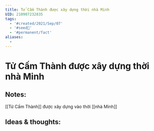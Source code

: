 ```yaml
---
title: Tử Cấm Thành được xây dựng thời nhà Minh
UID: 210907232835
tags:
  - '#created/2021/Sep/07'
  - '#seed🥜'
  - '#permanent/fact'
aliases:
  - 
---
```

# Tử Cấm Thành được xây dựng thời nhà Minh

## Notes:
[[Tử Cấm Thành]] được xây dựng vào thời [[nhà Minh]]

## Ideas & thoughts:

